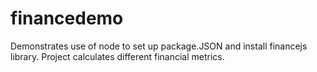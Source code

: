 # financedemo
Demonstrates use of node to set up package.JSON and install financejs library. Project calculates different financial metrics.
